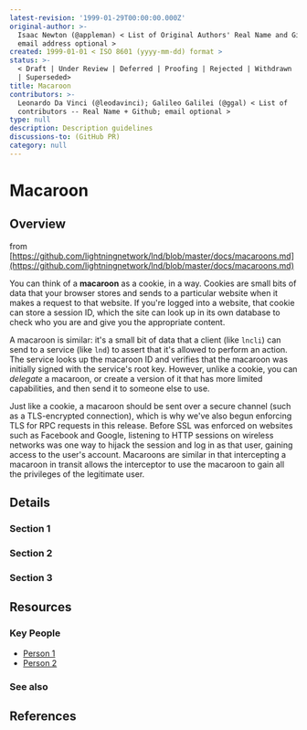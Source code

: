 ```yaml
---
latest-revision: '1999-01-29T00:00:00.000Z'
original-author: >-
  Isaac Newton (@appleman) < List of Original Authors' Real Name and Github;
  email address optional >
created: 1999-01-01 < ISO 8601 (yyyy-mm-dd) format >
status: >-
  < Draft | Under Review | Deferred | Proofing | Rejected | Withdrawn | Accepted
  | Superseded>
title: Macaroon
contributors: >-
  Leonardo Da Vinci (@leodavinci); Galileo Galilei (@ggal) < List of
  contributors -- Real Name + Github; email optional >
type: null
description: Description guidelines
discussions-to: (GitHub PR)
category: null
---
```


# Macaroon

## Overview

from [https://github.com/lightningnetwork/lnd/blob/master/docs/macaroons.md](https://github.com/lightningnetwork/lnd/blob/master/docs/macaroons.md)

You can think of a **macaroon** as a cookie, in a way. Cookies are small bits of data that your browser stores and sends to a particular website when it makes a request to that website. If you're logged into a website, that cookie can store a session ID, which the site can look up in its own database to check who you are and give you the appropriate content.

A macaroon is similar: it's a small bit of data that a client \(like `lncli`\) can send to a service \(like `lnd`\) to assert that it's allowed to perform an action. The service looks up the macaroon ID and verifies that the macaroon was initially signed with the service's root key. However, unlike a cookie, you can _delegate_ a macaroon, or create a version of it that has more limited capabilities, and then send it to someone else to use.

Just like a cookie, a macaroon should be sent over a secure channel \(such as a TLS-encrypted connection\), which is why we've also begun enforcing TLS for RPC requests in this release. Before SSL was enforced on websites such as Facebook and Google, listening to HTTP sessions on wireless networks was one way to hijack the session and log in as that user, gaining access to the user's account. Macaroons are similar in that intercepting a macaroon in transit allows the interceptor to use the macaroon to gain all the privileges of the legitimate user. 

## Details

### Section 1

### Section 2

### Section 3

## Resources

### Key People

* [Person 1](macaroon.md)
* [Person 2](macaroon.md)

### See also

## References

